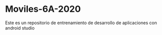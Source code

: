 # Moviles-6A-2020
Este  es un repositorio de entrenamiento de desarrollo de aplicaciones con android studio
